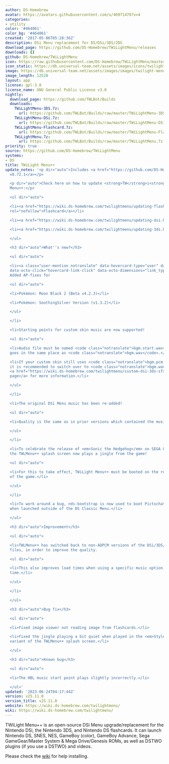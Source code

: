 ```yaml
---
author: DS-Homebrew
avatar: https://avatars.githubusercontent.com/u/46971470?v=4
categories:
- utility
color: '#464061'
color_bg: '#464061'
created: '2017-05-06T05:28:36Z'
description: DSi Menu replacement for DS/DSi/3DS/2DS
download_page: https://github.com/DS-Homebrew/TWiLightMenu/releases
downloads: {}
github: DS-Homebrew/TWiLightMenu
icon: https://raw.githubusercontent.com/DS-Homebrew/TWiLightMenu/master/booter/Twilight%2B%2B-animated%20icon-fix.gif
icon_static: https://db.universal-team.net/assets/images/icons/twilight-menu.png
image: https://db.universal-team.net/assets/images/images/twilight-menu.png
image_length: 12520
layout: app
license: gpl-3.0
license_name: GNU General Public License v3.0
nightly:
  download_page: https://github.com/TWLBot/Builds
  downloads:
    TWiLightMenu-3DS.7z:
      url: https://github.com/TWLBot/Builds/raw/master/TWiLightMenu-3DS.7z
    TWiLightMenu-DSi.7z:
      url: https://github.com/TWLBot/Builds/raw/master/TWiLightMenu-DSi.7z
    TWiLightMenu-Flashcard.7z:
      url: https://github.com/TWLBot/Builds/raw/master/TWiLightMenu-Flashcard.7z
    TWiLightMenu.7z:
      url: https://github.com/TWLBot/Builds/raw/master/TWiLightMenu.7z
priority: true
source: https://github.com/DS-Homebrew/TWiLightMenu
systems:
- DS
title: TWiLight Menu++
update_notes: '<p dir="auto">Includes <a href="https://github.com/DS-Homebrew/nds-bootstrap/releases/tag/v0.72.1">nds-bootstrap
  v0.72.1</a></p>

  <p dir="auto">Check here on how to update <strong>TW</strong>i<strong>L</strong>ight
  Menu++:</p>

  <ul dir="auto">

  <li><a href="https://wiki.ds-homebrew.com/twilightmenu/updating-flashcard.html"
  rel="nofollow">Flashcard</a></li>

  <li><a href="https://wiki.ds-homebrew.com/twilightmenu/updating-dsi.html" rel="nofollow">DSi</a></li>

  <li><a href="https://wiki.ds-homebrew.com/twilightmenu/updating-3ds.html" rel="nofollow">3DS</a></li>

  </ul>

  <h3 dir="auto">What''s new?</h3>

  <ul dir="auto">

  <li><a class="user-mention notranslate" data-hovercard-type="user" data-hovercard-url="/users/DeadSkullzJr/hovercard"
  data-octo-click="hovercard-link-click" data-octo-dimensions="link_type:self" href="https://github.com/DeadSkullzJr">@DeadSkullzJr</a>:
  Added AP-fixes for

  <ul dir="auto">

  <li>Pokémon: Moon Black 2 (Beta v4.2.3)</li>

  <li>Pokémon: SoothingSilver Version (v1.3.2)</li>

  </ul>

  </li>

  <li>Starting points for custom skin music are now supported!

  <ul dir="auto">

  <li>Audio file must be named <code class="notranslate">bgm.start.wav</code>, and
  goes in the same place as <code class="notranslate">bgm.wav</code>.</li>

  <li>If your custom skin still uses <code class="notranslate">bgm.pcm.raw</code>,
  it is recommended to switch over to <code class="notranslate">bgm.wav</code>. See
  <a href="https://wiki.ds-homebrew.com/twilightmenu/custom-dsi-3ds-sfx" rel="nofollow">this
  page</a> for more information.</li>

  </ul>

  </li>

  <li>The original DSi Menu music has been re-added!

  <ul dir="auto">

  <li>Quality is the same as in prior versions which contained the music.</li>

  </ul>

  </li>

  <li>To celebrate the release of <em>Sonic the Hedgehog</em> on SEGA Genesis/MegaDrive,
  the TWLMenu++ splash screen now plays a jingle from the game!

  <ul dir="auto">

  <li>For this to take effect, TWiLight Menu++ must be booted on the release date
  of the game.</li>

  </ul>

  </li>

  <li>To work around a bug, nds-bootstrap is now used to boot Pictochat &amp; DLP,
  when launched outside of the DS Classic Menu.</li>

  </ul>

  <h3 dir="auto">Improvement</h3>

  <ul dir="auto">

  <li>TWLMenu++ has switched back to non-ADPCM versions of the DSi/3DS/HBL theme music
  files, in order to improve the quality.

  <ul dir="auto">

  <li>This also improves load times when using a specific music option for the first
  time.</li>

  </ul>

  </li>

  </ul>

  <h3 dir="auto">Bug fix</h3>

  <ul dir="auto">

  <li>Fixed image viewer not reading image from flashcards.</li>

  <li>Fixed the jingle playing a bit quiet when played in the <em>Style Savvy</em>
  variant of the TWLMenu++ splash screen.</li>

  </ul>

  <h3 dir="auto">Known bug</h3>

  <ul dir="auto">

  <li>The HBL music start point plays slightly incorrectly.</li>

  </ul>'
updated: '2023-06-24T04:17:44Z'
version: v25.11.0
version_title: v25.11.0
website: https://wiki.ds-homebrew.com/twilightmenu/
wiki: https://wiki.ds-homebrew.com/twilightmenu/
---
```

TWiLight Menu++ is an open-source DSi Menu upgrade/replacement for the Nintendo DSi, the Nintendo 3DS, and Nintendo DS flashcards. It can launch Nintendo DS, SNES, NES, GameBoy (color), GameBoy Advance, Sega GameGear/Master System & Mega Drive/Genesis ROMs, as well as DSTWO plugins (if you use a DSTWO) and videos.

Please check the [wiki](https://wiki.ds-homebrew.com/twilightmenu/) for help installing.